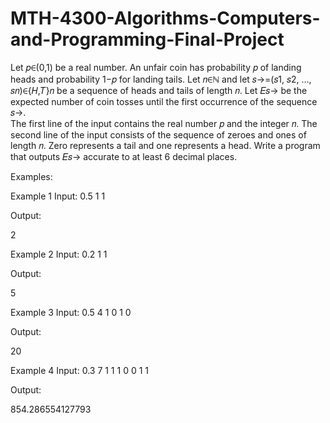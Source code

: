 # MTH-4300-Algorithms-Computers-and-Programming-Final-Project
Let 𝑝∈(0,1) be a real number. An unfair coin has probability 𝑝 of landing heads and probability 1−𝑝 for landing tails. 
Let 𝑛∈ℕ and let 𝑠→=(𝑠1, 𝑠2, …, 𝑠𝑛)∈{𝐻,𝑇}𝑛 be a sequence of heads and tails of length 𝑛. 
Let 𝐸𝑠→ be the expected number of coin tosses until the first occurrence of the sequence 𝑠→.  
The first line of the input contains the real number 𝑝 and the integer 𝑛. 
The second line of the input consists of the sequence of zeroes and ones of length 𝑛. 
Zero represents a tail and one represents a head.  Write a program that outputs 𝐸𝑠→ accurate to at least 6 decimal places.

Examples:

Example 1 Input:
0.5 1
1

Output:

2

Example 2 Input:
0.2 1
1

Output:

5

Example 3 Input:
0.5 4
1 0 1 0

Output:

20

Example 4 Input:
0.3 7
1 1 1 0 0 1 1

Output:

854.286554127793
